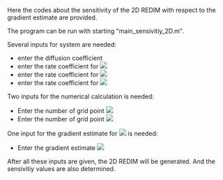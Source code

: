 Here the codes about the sensitivity of the 2D REDIM with respect to the gradient estimate are provided.

The program can be run with starting "main_sensivitiy_2D.m".

Several inputs for system are needed:
* enter the diffusion coefficient
* enter the rate coefficient for <img src="https://render.githubusercontent.com/render/math?math=k_1">
* enter the rate coefficient for <img src="https://render.githubusercontent.com/render/math?math=k_2">
* enter the rate coefficient for <img src="https://render.githubusercontent.com/render/math?math=k_3">

Two inputs for the numerical calculation is needed:
* Enter the number of grid point <img src="https://render.githubusercontent.com/render/math?math=n^1_g">
* Enter the number of grid point <img src="https://render.githubusercontent.com/render/math?math=n^2_g">

One input for the gradient estimate for <img src="https://render.githubusercontent.com/render/math?math=\psi_1"> is needed:
* Enter the gradient estimate <img src="https://render.githubusercontent.com/render/math?math=\chi(\psi_1)">

After all these inputs are given, the 2D REDIM will be generated. And the sensivitiy values are also determined.
